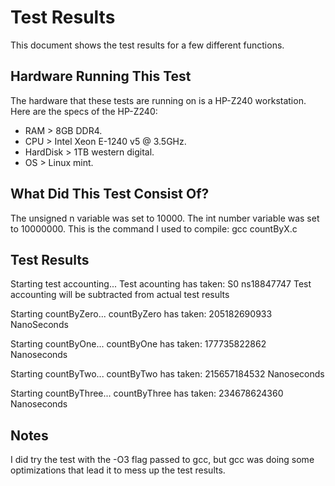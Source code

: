 # Test Results

This document shows the test results for a few different functions.

## Hardware Running This Test

The hardware that these tests are running on is a HP-Z240 workstation.
Here are the specs of the HP-Z240:
- RAM > 8GB DDR4.
- CPU > Intel Xeon E-1240 v5 @ 3.5GHz.
- HardDisk > 1TB western digital.
- OS > Linux mint.

## What Did This Test Consist Of?

The unsigned n variable was set to 10000.
The int number variable was set to 10000000.
This is the command I used to compile: gcc countByX.c

## Test Results

Starting test accounting...
Test acounting has taken: S0 ns18847747
Test accounting will be subtracted from actual test results

Starting countByZero...
countByZero has taken: 205182690933 NanoSeconds

Starting countByOne...
countByOne has taken: 177735822862 Nanoseconds

Starting countByTwo...
countByTwo has taken: 215657184532 Nanoseconds

Starting countByThree...
countByThree has taken: 234678624360 Nanoseconds

## Notes

I did try the test with the -O3 flag passed to gcc, but gcc was doing some
optimizations that lead it to mess up the test results.
